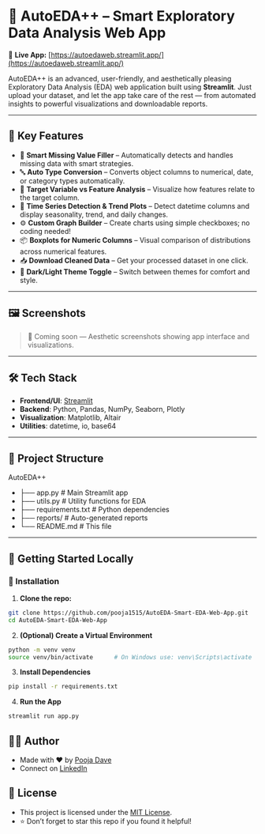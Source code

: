# 🚀 AutoEDA++ – Smart Exploratory Data Analysis Web App

🔗 **Live App:** [https://autoedaweb.streamlit.app/](https://autoedaweb.streamlit.app/)

AutoEDA++ is an advanced, user-friendly, and aesthetically pleasing Exploratory Data Analysis (EDA) web application built using **Streamlit**. Just upload your dataset, and let the app take care of the rest — from automated insights to powerful visualizations and downloadable reports.

---

## 🎯 Key Features

- 🧼 **Smart Missing Value Filler** – Automatically detects and handles missing data with smart strategies.  
- 🔤 **Auto Type Conversion** – Converts object columns to numerical, date, or category types automatically.  
- 🧠 **Target Variable vs Feature Analysis** – Visualize how features relate to the target column.  
- 📅 **Time Series Detection & Trend Plots** – Detect datetime columns and display seasonality, trend, and daily changes.  
- ⚙️ **Custom Graph Builder** – Create charts using simple checkboxes; no coding needed!  
- 📦 **Boxplots for Numeric Columns** – Visual comparison of distributions across numerical features.  
- 📥 **Download Cleaned Data** – Get your processed dataset in one click.  
- 🌈 **Dark/Light Theme Toggle** – Switch between themes for comfort and style.  

---

## 🖼️ Screenshots

> 📸 Coming soon — Aesthetic screenshots showing app interface and visualizations.

---

## 🛠️ Tech Stack

- **Frontend/UI**: [Streamlit](https://streamlit.io)
- **Backend**: Python, Pandas, NumPy, Seaborn, Plotly
- **Visualization**: Matplotlib, Altair
- **Utilities**: datetime, io, base64

---

## 📁 Project Structure
AutoEDA++
- ├── app.py # Main Streamlit app
- ├── utils.py # Utility functions for EDA
- ├── requirements.txt # Python dependencies
- ├── reports/ # Auto-generated reports
- └── README.md # This file


---

## 🚀 Getting Started Locally

### 🔧 Installation

1. **Clone the repo:**
```bash
git clone https://github.com/pooja1515/AutoEDA-Smart-EDA-Web-App.git
cd AutoEDA-Smart-EDA-Web-App
```
2. **(Optional) Create a Virtual Environment**
```bash
python -m venv venv
source venv/bin/activate      # On Windows use: venv\Scripts\activate
```
3. **Install Dependencies**
```bash
pip install -r requirements.txt
```
4. **Run the App**
```bash
streamlit run app.py
```
## 👩‍💻 Author
- Made with ❤️ by [Pooja Dave](https://www.linkedin.com/in/poojaddave)
- Connect on [LinkedIn](https://www.linkedin.com/in/poojaddave)


## 📄 License
- This project is licensed under the [MIT License](https://opensource.org/licenses/MIT).
- ⭐ Don’t forget to star this repo if you found it helpful!
